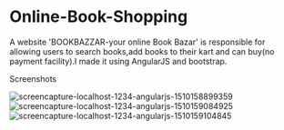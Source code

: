 # Online-Book-Shopping
A website 'BOOKBAZZAR-your online Book Bazar' is responsible for allowing users to search books,add books to their 
kart and can buy(no payment facility).I made it using AngularJS and bootstrap.


Screenshots

![screencapture-localhost-1234-angularjs-1510158899359](https://user-images.githubusercontent.com/32920850/32564251-b0315e60-c4d9-11e7-8690-8d95e18e3a75.png)
![screencapture-localhost-1234-angularjs-1510159084925](https://user-images.githubusercontent.com/32920850/32564252-b0803288-c4d9-11e7-8480-a5d78d3846a9.png)
![screencapture-localhost-1234-angularjs-1510159104845](https://user-images.githubusercontent.com/32920850/32564254-b0c5ba42-c4d9-11e7-987d-e8b23b8cebe8.png)






